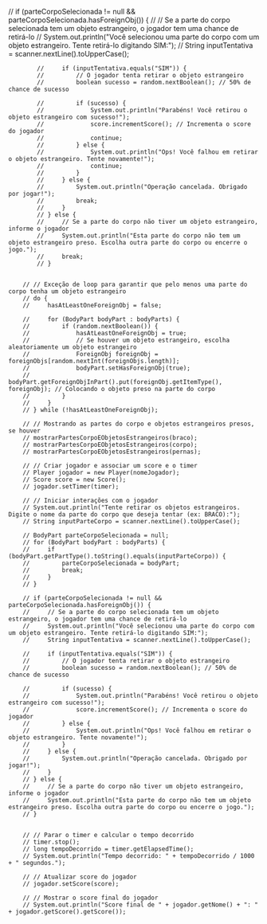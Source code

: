// if (parteCorpoSelecionada != null && parteCorpoSelecionada.hasForeignObj()) {
            //     // Se a parte do corpo selecionada tem um objeto estrangeiro, o jogador tem uma chance de retirá-lo
            //     System.out.println("Você selecionou uma parte do corpo com um objeto estrangeiro. Tente retirá-lo digitando SIM:");
            //     String inputTentativa = scanner.nextLine().toUpperCase();

            //     if (inputTentativa.equals("SIM")) {
            //         // O jogador tenta retirar o objeto estrangeiro
            //         boolean sucesso = random.nextBoolean(); // 50% de chance de sucesso

            //         if (sucesso) {
            //             System.out.println("Parabéns! Você retirou o objeto estrangeiro com sucesso!");
            //             score.incrementScore(); // Incrementa o score do jogador
            //             continue;
            //         } else {
            //             System.out.println("Ops! Você falhou em retirar o objeto estrangeiro. Tente novamente!");
            //             continue;
            //         }
            //     } else {
            //         System.out.println("Operação cancelada. Obrigado por jogar!");
            //         break;
            //     }
            // } else {
            //     // Se a parte do corpo não tiver um objeto estrangeiro, informe o jogador
            //     System.out.println("Esta parte do corpo não tem um objeto estrangeiro preso. Escolha outra parte do corpo ou encerre o jogo.");
            //     break;
            // }


        // // Exceção de loop para garantir que pelo menos uma parte do corpo tenha um objeto estrangeiro
        // do {
        //     hasAtLeastOneForeignObj = false;

        //     for (BodyPart bodyPart : bodyParts) {
        //         if (random.nextBoolean()) {
        //             hasAtLeastOneForeignObj = true;
        //             // Se houver um objeto estrangeiro, escolha aleatoriamente um objeto estrangeiro
        //             ForeignObj foreignObj = foreignObjs[random.nextInt(foreignObjs.length)];
        //             bodyPart.setHasForeignObj(true);
        //             bodyPart.getForeignObjInPart().put(foreignObj.getItemType(), foreignObj); // Colocando o objeto preso na parte do corpo
        //         }
        //     }
        // } while (!hasAtLeastOneForeignObj);

        // // Mostrando as partes do corpo e objetos estrangeiros presos, se houver
        // mostrarPartesCorpoEObjetosEstrangeiros(braco);
        // mostrarPartesCorpoEObjetosEstrangeiros(corpo);
        // mostrarPartesCorpoEObjetosEstrangeiros(pernas);

        // // Criar jogador e associar um score e o timer
        // Player jogador = new Player(nomeJogador);
        // Score score = new Score();
        // jogador.setTimer(timer);

        // // Iniciar interações com o jogador
        // System.out.println("Tente retirar os objetos estrangeiros. Digite o nome da parte do corpo que deseja tentar (ex: BRACO):");
        // String inputParteCorpo = scanner.nextLine().toUpperCase();

        // BodyPart parteCorpoSelecionada = null;
        // for (BodyPart bodyPart : bodyParts) {
        //     if (bodyPart.getPartType().toString().equals(inputParteCorpo)) {
        //         parteCorpoSelecionada = bodyPart;
        //         break;
        //     }
        // }

        // if (parteCorpoSelecionada != null && parteCorpoSelecionada.hasForeignObj()) {
        //     // Se a parte do corpo selecionada tem um objeto estrangeiro, o jogador tem uma chance de retirá-lo
        //     System.out.println("Você selecionou uma parte do corpo com um objeto estrangeiro. Tente retirá-lo digitando SIM:");
        //     String inputTentativa = scanner.nextLine().toUpperCase();

        //     if (inputTentativa.equals("SIM")) {
        //         // O jogador tenta retirar o objeto estrangeiro
        //         boolean sucesso = random.nextBoolean(); // 50% de chance de sucesso

        //         if (sucesso) {
        //             System.out.println("Parabéns! Você retirou o objeto estrangeiro com sucesso!");
        //             score.incrementScore(); // Incrementa o score do jogador
        //         } else {
        //             System.out.println("Ops! Você falhou em retirar o objeto estrangeiro. Tente novamente!");
        //         }
        //     } else {
        //         System.out.println("Operação cancelada. Obrigado por jogar!");
        //     }
        // } else {
        //     // Se a parte do corpo não tiver um objeto estrangeiro, informe o jogador
        //     System.out.println("Esta parte do corpo não tem um objeto estrangeiro preso. Escolha outra parte do corpo ou encerre o jogo.");
        // }


        // // Parar o timer e calcular o tempo decorrido
        // timer.stop();
        // long tempoDecorrido = timer.getElapsedTime();
        // System.out.println("Tempo decorrido: " + tempoDecorrido / 1000 + " segundos.");

        // // Atualizar score do jogador
        // jogador.setScore(score);

        // // Mostrar o score final do jogador
        // System.out.println("Score final de " + jogador.getNome() + ": " + jogador.getScore().getScore());